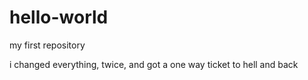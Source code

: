 # hello-world
my first repository

i changed everything, twice, and got a one way ticket to hell and back
